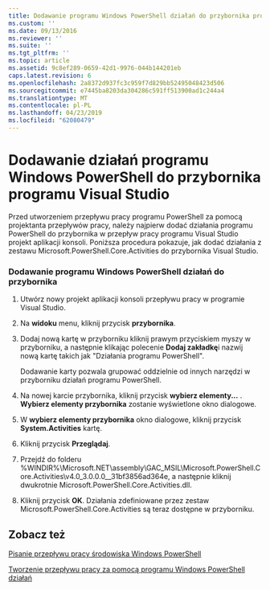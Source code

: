 ```yaml
---
title: Dodawanie programu Windows PowerShell działań do przybornika programu Visual Studio | Dokumentacja firmy Microsoft
ms.custom: ''
ms.date: 09/13/2016
ms.reviewer: ''
ms.suite: ''
ms.tgt_pltfrm: ''
ms.topic: article
ms.assetid: 9c8ef289-0659-42d1-9976-044b144201eb
caps.latest.revision: 6
ms.openlocfilehash: 2a8372d937fc3c959f7d829bb52495048423d506
ms.sourcegitcommit: e7445ba8203da304286c591ff513900ad1c244a4
ms.translationtype: MT
ms.contentlocale: pl-PL
ms.lasthandoff: 04/23/2019
ms.locfileid: "62080479"
---
```

# <a name="adding-windows-powershell-activities-to-the-visual-studio-toolbox"></a>Dodawanie działań programu Windows PowerShell do przybornika programu Visual Studio

Przed utworzeniem przepływu pracy programu PowerShell za pomocą projektanta przepływów pracy, należy najpierw dodać działania programu PowerShell do przybornika w przepływ pracy programu Visual Studio projekt aplikacji konsoli. Poniższa procedura pokazuje, jak dodać działania z zestawu Microsoft.PowerShell.Core.Activities do przybornika Visual Studio.

### <a name="adding-windows-powershell-activities-to-the-toolbox"></a>Dodawanie programu Windows PowerShell działań do przybornika

1. Utwórz nowy projekt aplikacji konsoli przepływu pracy w programie Visual Studio.

2. Na **widoku** menu, kliknij przycisk **przybornika**.

3. Dodaj nową kartę w przyborniku kliknij prawym przyciskiem myszy w przyborniku, a następnie klikając polecenie **Dodaj zakładkę**i nazwij nową kartę takich jak "Działania programu PowerShell".

   Dodawanie karty pozwala grupować oddzielnie od innych narzędzi w przyborniku działań programu PowerShell.

4. Na nowej karcie przybornika, kliknij przycisk **wybierz elementy...** . **Wybierz elementy przybornika** zostanie wyświetlone okno dialogowe.

5. W **wybierz elementy przybornika** okno dialogowe, kliknij przycisk **System.Activities** kartę.

6. Kliknij przycisk **Przeglądaj**.

7. Przejdź do folderu %WINDIR%\Microsoft.NET\assembly\GAC_MSIL\Microsoft.PowerShell.Core.Activities\v4.0_3.0.0.0__31bf3856ad364e, a następnie kliknij dwukrotnie Microsoft.PowerShell.Core.Activities.dll.

8. Kliknij przycisk **OK**. Działania zdefiniowane przez zestaw Microsoft.PowerShell.Core.Activities są teraz dostępne w przyborniku.

## <a name="see-also"></a>Zobacz też

[Pisanie przepływu pracy środowiska Windows PowerShell](./writing-a-windows-powershell-workflow.md)

[Tworzenie przepływu pracy za pomocą programu Windows PowerShell działań](./creating-a-workflow-with-windows-powershell-activities.md)